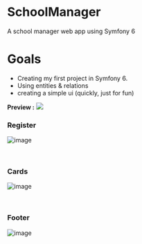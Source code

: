 # SchoolManager
A school manager web app using Symfony 6

<div align='left'><h1>Goals</h1>
</div>

- Creating my first project in Symfony 6.
- Using entities & relations
- creating a simple ui (quickly, just for fun)

**Preview :**
<img src="https://github.com/CN-Works/SchoolManager/assets/92865037/ea84a962-ae4d-4526-a04d-bffd53db4d1a" />

<h3>Register</h3>

![image](https://github.com/CN-Works/SchoolManager/assets/92865037/b035ba61-dc45-46ac-88ae-13d4b8f79fa4)

<br>

<h3>Cards</h3>

![image](https://github.com/CN-Works/SchoolManager/assets/92865037/e15ad6a2-5d68-45ea-8c0d-b3495dcfaafd)

<br>

<h3>Footer</h3>

![image](https://github.com/CN-Works/SchoolManager/assets/92865037/5ceffaa2-b894-4b14-9b21-6a7478b4a54d)

